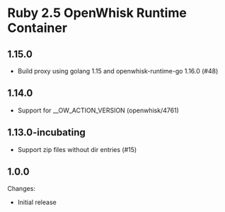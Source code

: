 <!--
#
# Licensed to the Apache Software Foundation (ASF) under one or more
# contributor license agreements.  See the NOTICE file distributed with
# this work for additional information regarding copyright ownership.
# The ASF licenses this file to You under the Apache License, Version 2.0
# (the "License"); you may not use this file except in compliance with
# the License.  You may obtain a copy of the License at
#
#     http://www.apache.org/licenses/LICENSE-2.0
#
# Unless required by applicable law or agreed to in writing, software
# distributed under the License is distributed on an "AS IS" BASIS,
# WITHOUT WARRANTIES OR CONDITIONS OF ANY KIND, either express or implied.
# See the License for the specific language governing permissions and
# limitations under the License.
#
-->

# Ruby 2.5 OpenWhisk Runtime Container

## 1.15.0
  - Build proxy using golang 1.15 and openwhisk-runtime-go 1.16.0 (#48)

## 1.14.0
  - Support for __OW_ACTION_VERSION (openwhisk/4761)

## 1.13.0-incubating
  - Support zip files without dir entries (#15)

## 1.0.0
Changes:
- Initial release
